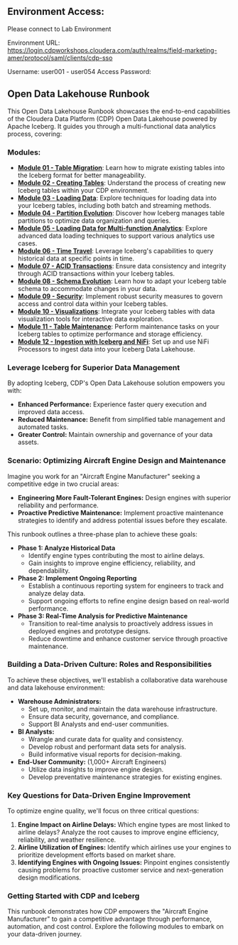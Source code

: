 ## Environment Access:
Please connect to Lab Environment

Environment URL: https://login.cdpworkshops.cloudera.com/auth/realms/field-marketing-amer/protocol/saml/clients/cdp-sso

Username: user001 - user054
Access Password:


## Open Data Lakehouse Runbook

This Open Data Lakehouse Runbook showcases the end-to-end capabilities of the Cloudera Data Platform (CDP) Open Data Lakehouse powered by Apache Iceberg. It guides you through a multi-functional data analytics process, covering:

### **Modules:**

- [**Module 01 - Table Migration**](Modules/Module%2001%20-%20Table%20Migration/README.md): Learn how to migrate existing tables into the Iceberg format for better manageability.
- [**Module 02 - Creating Tables**](Modules/Module%2002%20-%20Creating%20Tables/README.md): Understand the process of creating new Iceberg tables within your CDP environment.
- [**Module 03 - Loading Data**](Modules/Module%2003%20-%20Loading%20Data/README.md): Explore techniques for loading data into your Iceberg tables, including both batch and streaming methods.
- [**Module 04 - Partition Evolution**](Modules/Module%2004%20-%20Partition%20Evolution/README.md): Discover how Iceberg manages table partitions to optimize data organization and queries.
- [**Module 05 - Loading Data for Multi-function Analytics**](Modules/Module%2005%20-%20Loading%20Data%20Multi-function%20Analytics/README.md): Explore advanced data loading techniques to support various analytics use cases.
- [**Module 06 - Time Travel**](Modules/Module%2006%20-%20Time%20Travel/README.md): Leverage Iceberg's capabilities to query historical data at specific points in time.
- [**Module 07 - ACID Transactions**](Modules/Module%2007%20-%20ACID%20Transactions/README.md): Ensure data consistency and integrity through ACID transactions within your Iceberg tables.
- [**Module 08 - Schema Evolution**](Modules/Module%2008%20-%20Schema%20Evolution/README.md): Learn how to adapt your Iceberg table schema to accommodate changes in your data.
- [**Module 09 - Security**](Modules/Module%2009%20-%20Security/README.md): Implement robust security measures to govern access and control data within your Iceberg tables.
- [**Module 10 - Visualizations**](Modules/Module%2010%20-%20Visualizations/README.md): Integrate your Iceberg tables with data visualization tools for interactive data exploration.
- [**Module 11 - Table Maintenance**](Modules/Module%2011%20-%20Table%20Maintenance/README.md): Perform maintenance tasks on your Iceberg tables to optimize performance and storage efficiency.
- [**Module 12 - Ingestion with Iceberg and NiFi**](Modules/Module%2012%20-%20Ingestion/README.md): Set up and use NiFi Processors to ingest data into your Iceberg Data Lakehouse.


### **Leverage Iceberg for Superior Data Management**

By adopting Iceberg, CDP's Open Data Lakehouse solution empowers you with:

- **Enhanced Performance:** Experience faster query execution and improved data access.
- **Reduced Maintenance:** Benefit from simplified table management and automated tasks.
- **Greater Control:** Maintain ownership and governance of your data assets.

### **Scenario: Optimizing Aircraft Engine Design and Maintenance**

Imagine you work for an "Aircraft Engine Manufacturer" seeking a competitive edge in two crucial areas:

- **Engineering More Fault-Tolerant Engines:** Design engines with superior reliability and performance.
- **Proactive Predictive Maintenance:** Implement proactive maintenance strategies to identify and address potential issues before they escalate.

This runbook outlines a three-phase plan to achieve these goals:

- **Phase 1: Analyze Historical Data**
    - Identify engine types contributing the most to airline delays.
    - Gain insights to improve engine efficiency, reliability, and dependability.
- **Phase 2: Implement Ongoing Reporting**
    - Establish a continuous reporting system for engineers to track and analyze delay data.
    - Support ongoing efforts to refine engine design based on real-world performance.
- **Phase 3: Real-Time Analysis for Predictive Maintenance**
    - Transition to real-time analysis to proactively address issues in deployed engines and prototype designs.
    - Reduce downtime and enhance customer service through proactive maintenance.

### **Building a Data-Driven Culture: Roles and Responsibilities**

To achieve these objectives, we'll establish a collaborative data warehouse and data lakehouse environment:

- **Warehouse Administrators:**
    - Set up, monitor, and maintain the data warehouse infrastructure.
    - Ensure data security, governance, and compliance.
    - Support BI Analysts and end-user communities.
- **BI Analysts:**
    - Wrangle and curate data for quality and consistency.
    - Develop robust and performant data sets for analysis.
    - Build informative visual reports for decision-making.
- **End-User Community:** (1,000+ Aircraft Engineers)
    - Utilize data insights to improve engine design.
    - Develop preventative maintenance strategies for existing engines.

### **Key Questions for Data-Driven Engine Improvement**

To optimize engine quality, we'll focus on three critical questions:

1. **Engine Impact on Airline Delays:** Which engine types are most linked to airline delays? Analyze the root causes to improve engine efficiency, reliability, and weather resilience.
2. **Airline Utilization of Engines:** Identify which airlines use your engines to prioritize development efforts based on market share.
3. **Identifying Engines with Ongoing Issues:** Pinpoint engines consistently causing problems for proactive customer service and next-generation design modifications.

### **Getting Started with CDP and Iceberg**

This runbook demonstrates how CDP empowers the "Aircraft Engine Manufacturer" to gain a competitive advantage through performance, automation, and cost control. Explore the following modules to embark on your data-driven journey.
